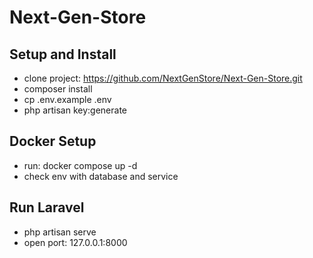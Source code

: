 # Next-Gen-Store

## Setup and Install
- clone project: https://github.com/NextGenStore/Next-Gen-Store.git
- composer install
- cp .env.example .env
- php artisan key:generate

## Docker Setup
- run: docker compose up -d
- check env with database and service
## Run Laravel 
- php artisan serve
- open port: 127.0.0.1:8000
